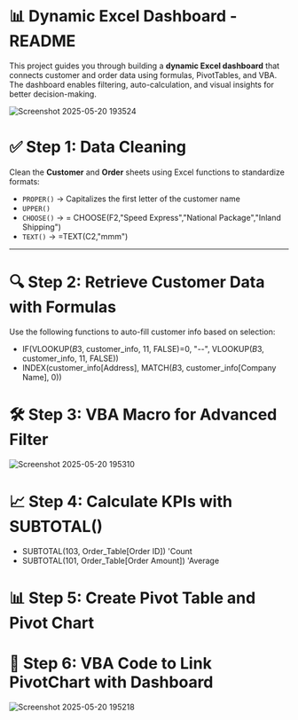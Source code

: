 # 📊 Dynamic Excel Dashboard - README

This project guides you through building a **dynamic Excel dashboard** that connects customer and order data using formulas, PivotTables, and VBA. The dashboard enables filtering, auto-calculation, and visual insights for better decision-making.

![Screenshot 2025-05-20 193524](https://github.com/user-attachments/assets/f252a600-da3f-4fe6-95a7-57c03608dcd0)

# ✅ Step 1: Data Cleaning

Clean the **Customer** and **Order** sheets using Excel functions to standardize formats:

- `PROPER()` → Capitalizes the first letter of the customer name
- `UPPER()`
- `CHOOSE()` → = CHOOSE(F2,"Speed Express","National Package","Inland Shipping")
- `TEXT()` → =TEXT(C2,"mmm") 
---
# 🔍 Step 2: Retrieve Customer Data with Formulas

Use the following functions to auto-fill customer info based on selection:

- IF(VLOOKUP($B$3, customer_info, 11, FALSE)=0, "--", VLOOKUP($B$3, customer_info, 11, FALSE))
- INDEX(customer_info[Address], MATCH($B$3, customer_info[Company Name], 0))

 # 🛠 Step 3: VBA Macro for Advanced Filter 

![Screenshot 2025-05-20 195310](https://github.com/user-attachments/assets/b0ff2a98-4014-45ba-aaf7-81e6e7e09782)


# 📈 Step 4: Calculate KPIs with SUBTOTAL()

-  SUBTOTAL(103, Order_Table[Order ID])      'Count
-  SUBTOTAL(101, Order_Table[Order Amount])  'Average

# 📊 Step 5: Create Pivot Table and Pivot Chart

# 🔄 Step 6: VBA Code to Link PivotChart with Dashboard

![Screenshot 2025-05-20 195218](https://github.com/user-attachments/assets/803f2fd0-cbbe-4628-8077-7f7756abe69f)


